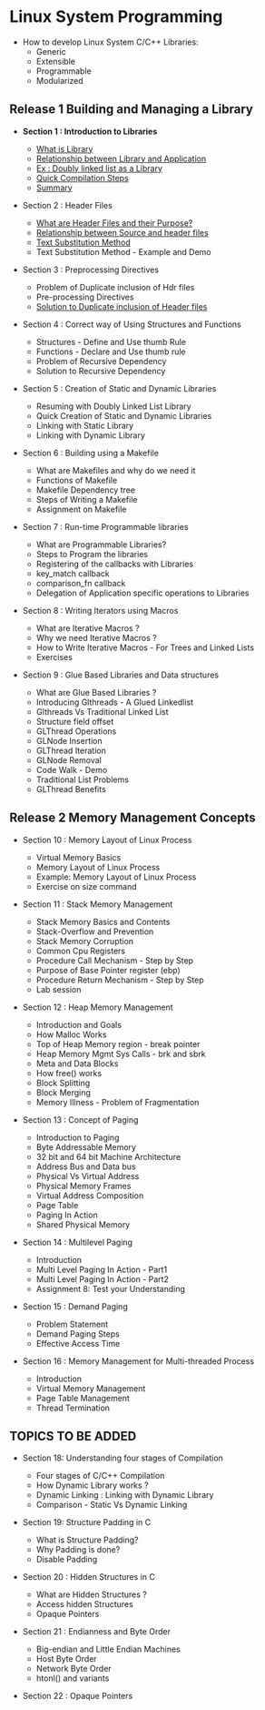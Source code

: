   # Linux System Programming
  
- How to develop Linux System C/C++ Libraries:
    + Generic
    + Extensible
    + Programmable
    + Modularized

## Release 1 Building and Managing a Library
+ __Section 1 : Introduction to Libraries__
  - [What is Library]()
  - [Relationship between Library and Application]()
  - [Ex : Doubly linked list as a Library]()
  - [Quick Compilation Steps]()
  - [Summary]()

+ Section 2 : Header Files
  - [What are Header Files and their Purpose?](./Header_Files_Purpose.MD)
  - [Relationship between Source and header files](./Relationship_Source_Header_Files.MD)
  - [Text Substitution Method](./Text_Subsitution.MD)
  - Text Substitution Method - Example and Demo

+ Section 3 : Preprocessing Directives
  - Problem of Duplicate inclusion of Hdr files
  - Pre-processing Directives
  - [Solution to Duplicate inclusion of Header files](./Section3/Problem_of_Duplicate_Inclusion_of_HeaderFiles.MD)

+ Section 4 : Correct way of Using Structures and Functions
  - Structures - Define and Use thumb Rule
  - Functions - Declare and Use thumb rule
  - Problem of Recursive Dependency
  - Solution to Recursive Dependency

+ Section 5 : Creation of Static and Dynamic Libraries
  - Resuming with Doubly Linked List Library
  - Quick Creation of Static and Dynamic Libraries
  - Linking with Static Library
  - Linking with Dynamic Library

+ Section 6 : Building using a Makefile
  - What are Makefiles and why do we need it
  - Functions of Makefile
  - Makefile Dependency tree
  - Steps of Writing a Makefile
  - Assignment on Makefile

+ Section 7 : Run-time Programmable libraries
  - What are Programmable Libraries?
  - Steps to Program the libraries
  - Registering of the callbacks with Libraries
  - key_match callback
  - comparison_fn callback
  - Delegation of Application specific operations to Libraries

+ Section 8 : Writing Iterators using Macros
  - What are Iterative Macros ?
  - Why we need Iterative Macros ?
  - How to Write Iterative Macros - For Trees and Linked Lists
  - Exercises

+ Section 9 : Glue Based Libraries and Data structures
  - What are Glue Based Libraries ?
  - Introducing Glthreads - A Glued Linkedlist
  - Glthreads Vs Traditional Linked List
  - Structure field offset
  - GLThread Operations
  - GLNode Insertion
  - GLThread Iteration
  - GLNode Removal
  - Code Walk - Demo
  - Traditional List Problems
  - GLThread Benefits 

## Release 2 Memory Management Concepts
+ Section 10 : Memory Layout of Linux Process
  - Virtual Memory Basics 
  - Memory Layout of Linux Process 
  - Example: Memory Layout of Linux Process 
  - Exercise on size command 

+ Section 11 : Stack Memory Management
  - Stack Memory Basics and Contents 
  - Stack-Overflow and Prevention 
  - Stack Memory Corruption 
  - Common Cpu Registers
  - Procedure Call Mechanism - Step by Step
  - Purpose of Base Pointer register (ebp) 
  - Procedure Return Mechanism - Step by Step
  - Lab session 

+ Section 12 : Heap Memory Management
  - Introduction and Goals
  - How Malloc Works
  - Top of Heap Memory region - break pointer
  - Heap Memory Mgmt Sys Calls - brk and sbrk
  - Meta and Data Blocks
  - How free() works
  - Block Splitting
  - Block Merging
  - Memory Illness - Problem of Fragmentation

+ Section 13 : Concept of Paging
  - Introduction to Paging
  - Byte Addressable Memory
  - 32 bit and 64 bit Machine Architecture
  - Address Bus and Data bus         
  - Physical Vs Virtual Address
  - Physical Memory Frames        
  - Virtual Address Composition
  - Page Table
  - Paging In Action
  - Shared Physical Memory

+ Section 14 : Multilevel Paging
  - Introduction
  - Multi Level Paging In Action - Part1
  - Multi Level Paging In Action - Part2
  - Assignment 8: Test your Understanding

+ Section 15 : Demand Paging
  - Problem Statement
  - Demand Paging Steps
  - Effective Access Time

+ Section 16 : Memory Management for Multi-threaded Process
  - Introduction
  - Virtual Memory Management
  - Page Table Management
  - Thread Termination

## TOPICS TO BE ADDED
+ Section 18: Understanding four stages of Compilation
  - Four stages of C/C++ Compilation
  - How Dynamic Library works ?
  - Dynamic Linking : Linking with Dynamic Library
  - Comparison - Static Vs Dynamic Linking

+ Section 19: Structure Padding in C
  - What is Structure Padding?
  - Why Padding is done?
  - Disable Padding

+ Section 20 : Hidden Structures in C
  - What are Hidden Structures ?
  - Access hidden Structures
  - Opaque Pointers

+ Section 21 : Endianness and Byte Order
  - Big-endian and Little Endian Machines
  - Host Byte Order
  - Network Byte Order
  - htonl() and variants
  
+ Section 22 : Opaque Pointers

